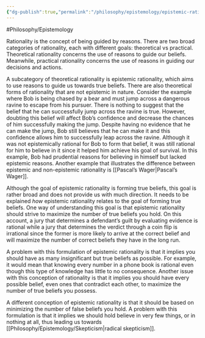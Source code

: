 ```yaml
---
{"dg-publish":true,"permalink":"/philosophy/epistemology/epistemic-rationality/"}
---
```


#Philosophy/Epistemology 

Rationality is the concept of being guided by reasons. There are two broad categories of rationality, each with different goals: theoretical vs practical. Theoretical rationality concerns the use of reasons to guide our beliefs. Meanwhile, practical rationality concerns the use of reasons in guiding our decisions and actions.

A subcategory of theoretical rationality is epistemic rationality, which aims to use reasons to guide us towards true beliefs. There are also theoretical forms of rationality that are not epistemic in nature. Consider the example where Bob is being chased by a bear and must jump across a dangerous ravine to escape from his pursuer. There is nothing to suggest that the belief that he can successfully jump across the ravine is true. However, doubting this belief will affect Bob’s confidence and decrease the chances of him successfully making the jump. Despite having no evidence that he can make the jump, Bob still believes that he can make it and this confidence allows him to successfully leap across the ravine. Although it was not epistemically rational for Bob to form that belief, it was still rational for him to believe in it since it helped him achieve his goal of survival. In this example, Bob had prudential reasons for believing in himself but lacked epistemic reasons. Another example that illustrates the difference between epistemic and non-epistemic rationality is [[Pascal’s Wager\|Pascal’s Wager]].

Although the goal of epistemic rationality is forming true beliefs, this goal is rather broad and does not provide us with much direction. It needs to be explained *how* epistemic rationality relates to the goal of forming true beliefs. One way of understanding this goal is that epistemic rationality should strive to maximize the number of true beliefs you hold. On this account, a jury that determines a defendant’s guilt by evaluating evidence is rational while a jury that determines the verdict through a coin flip is irrational since the former is more likely to arrive at the correct belief and will maximize the number of correct beliefs they have in the long run.

A problem with this formulation of epistemic rationality is that it implies you should have as many insignificant but true beliefs as possible. For example, it would mean that knowing every number in a phone book is rational even though this type of knowledge has little to no consequence. Another issue with this conception of rationality is that it implies you should have every possible belief, even ones that contradict each other, to maximize the number of true beliefs you possess.

A different conception of epistemic rationality is that it should be based on minimizing the number of false beliefs you hold. A problem with this formulation is that it implies we should hold believe in very few things, or in nothing at all, thus leading us towards [[Philosophy/Epistemology/Skepticism\|radical skepticism]].
